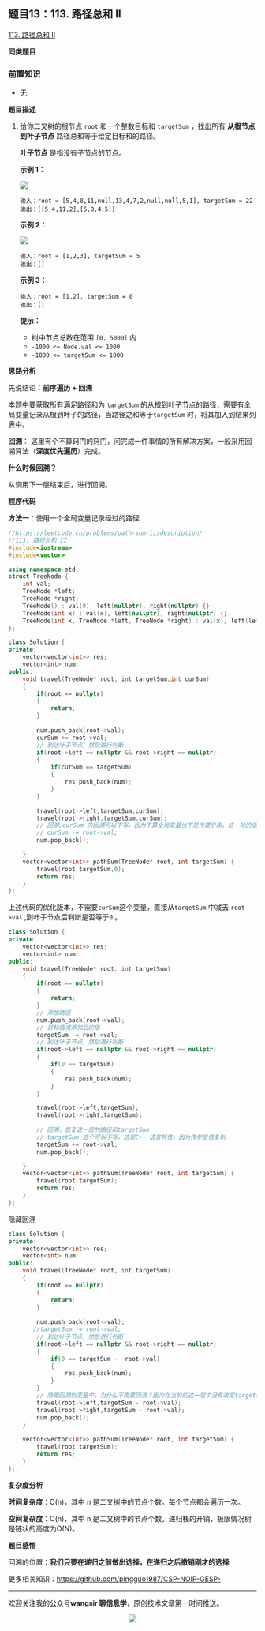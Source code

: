 ## 题目13：113. 路径总和 II

[113. 路径总和 II](https://leetcode.cn/problems/path-sum-ii/)

**同类题目**

### 前置知识

- 无

**题目描述**

1. 给你二叉树的根节点 `root` 和一个整数目标和 `targetSum` ，找出所有 **从根节点到叶子节点** 路径总和等于给定目标和的路径。

   **叶子节点** 是指没有子节点的节点。

    

   **示例 1：**

   <img src ="https://cdn.jsdelivr.net/gh/pingguo1987/CSP-NOIP-GESP-/image/pic/二叉树/二叉树_题目13：113. 路径总和 II/pathsumii1.jpg" />

   ```
   输入：root = [5,4,8,11,null,13,4,7,2,null,null,5,1], targetSum = 22
   输出：[[5,4,11,2],[5,8,4,5]]
   ```

   **示例 2：**

   <img src ="https://cdn.jsdelivr.net/gh/pingguo1987/CSP-NOIP-GESP-/image/pic/二叉树/二叉树_题目13：113. 路径总和 II/pathsum2.jpg" />

   ```
   输入：root = [1,2,3], targetSum = 5
   输出：[]
   ```

   **示例 3：**

   ```
   输入：root = [1,2], targetSum = 0
   输出：[]
   ```

    

   **提示：**

   - 树中节点总数在范围 `[0, 5000]` 内
   - `-1000 <= Node.val <= 1000`
   - `-1000 <= targetSum <= 1000`

 **思路分析**

先说结论：**前序遍历 + 回溯**

本题中要获取所有满足路径和为 `targetSum` 的从根到叶子节点的路径，需要有全局变量记录从根到叶子的路径，当路径之和等于`targetSum` 时，将其加入到结果列表中。

 **回溯**： 这里有个不算窍门的窍门，问完成一件事情的所有解决方案，一般采用回溯算法（**深度优先遍历**）完成。

**什么时候回溯？**

从调用下一层结束后，进行回溯。

**程序代码**

**方法一**：使用一个全局变量记录经过的路径

```c++
//https://leetcode.cn/problems/path-sum-ii/description/
//113. 路径总和 II
#include<iostream>
#include<vector>

using namespace std;
struct TreeNode {
    int val;
    TreeNode *left;
    TreeNode *right;
    TreeNode() : val(0), left(nullptr), right(nullptr) {}
    TreeNode(int x) : val(x), left(nullptr), right(nullptr) {}
    TreeNode(int x, TreeNode *left, TreeNode *right) : val(x), left(left), right(right) {}
};

class Solution {
private:
    vector<vector<int>> res;
    vector<int> num;
public:
    void travel(TreeNode* root, int targetSum,int curSum)
    {
        if(root == nullptr)
        {
            return;
        }
		
        num.push_back(root->val);
        curSum += root->val;
		// 到达叶子节点，然后进行判断
        if(root->left == nullptr && root->right == nullptr)
        {       
            if(curSum == targetSum)
            {
                res.push_back(num);
            }
        }

        travel(root->left,targetSum,curSum);    
        travel(root->right,targetSum,curSum);
        // 回溯,curSum 的回溯可以不写，因为不算全局变量也不是传递引用，这一轮的值改变，不会带回上一轮
        // curSum -= root->val;
        num.pop_back();

    }
    vector<vector<int>> pathSum(TreeNode* root, int targetSum) {
        travel(root,targetSum,0);
        return res;
    }
};
```

上述代码的优化版本，不需要`curSum`这个变量，直接从`targetSum` 中减去 `root->val` ,到叶子节点后判断是否等于`0` 。

```c++
class Solution {
private:
    vector<vector<int>> res;
    vector<int> num;
public:
    void travel(TreeNode* root, int targetSum)
    {
        if(root == nullptr)
        {
            return;
        }
		// 添加路径
        num.push_back(root->val);
        // 目标值减添加后的值
        targetSum -= root->val;
		// 到达叶子节点，然后进行判断
        if(root->left == nullptr && root->right == nullptr)
        {       
            if(0 == targetSum)
            {
                res.push_back(num);
            }
        }

        travel(root->left,targetSum);    
        travel(root->right,targetSum);
        
        // 回溯，恢复这一层的路径和targetSum
        // targetSum 这个可以不写，这是C++ 语言特性，因为传参是值复制
        targetSum += root->val;
        num.pop_back();

    }
    vector<vector<int>> pathSum(TreeNode* root, int targetSum) {
        travel(root,targetSum);
        return res;
    }
};
```



隐藏回溯

```c++
class Solution {
private:
    vector<vector<int>> res;
    vector<int> num;
public:
    void travel(TreeNode* root, int targetSum)
    {
        if(root == nullptr)
        {
            return;
        }
		
        num.push_back(root->val);
       //targetSum -= root->val;
		// 到达叶子节点，然后进行判断
        if(root->left == nullptr && root->right == nullptr)
        {       
            if(0 == targetSum -  root->val)
            {
                res.push_back(num);
            }
        }
		// 隐藏回溯到变量中，为什么不需要回溯？因为在当前的这一层中没有改变targetSum 的值
        travel(root->left,targetSum - root->val);    
        travel(root->right,targetSum - root->val);        
        num.pop_back();
    }
    
    vector<vector<int>> pathSum(TreeNode* root, int targetSum) {
        travel(root,targetSum);
        return res;
    }
};
```



**复杂度分析**

**时间复杂度**：O(n)，其中 n 是二叉树中的节点个数。每个节点都会遍历一次。

**空间复杂度**：O(n)，其中 n 是二叉树中的节点个数。递归栈的开销，极限情况树是链状的高度为O(N)。



**题目感悟**

回溯的位置：**我们只要在递归之前做出选择，在递归之后撤销刚才的选择**



更多相关知识：https://github.com/pingguo1987/CSP-NOIP-GESP-

---

欢迎关注我的公众号**wangsir 聊信息学**，原创技术文章第一时间推送。

<center>
    <img src="https://cdn.jsdelivr.net/gh/pingguo1987/CSP-NOIP-GESP-/image/pic/公众号-扫码版.png">
</center>

